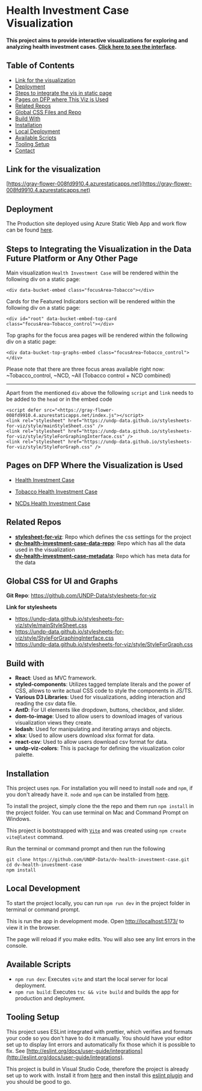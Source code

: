 # Health Investment Case Visualization

#### This project aims to provide interactive visualizations for exploring and analyzing health investment cases. [Click here to see the interface](https://gray-flower-008fd9910.4.azurestaticapps.net).

## Table of Contents

- [Link for the visualization](#section-01)
- [Deployment](#deployment)
- [Steps to integrate the vis in static page](#section-02)
- [Pages on DFP where This Viz is Used](#section-03)
- [Related Repos](#section-04)
- [Global CSS Files and Repo](#section-05)
- [Build With](#section-06)
- [Installation](#section-07)
- [Local Deployment](#section-08)
- [Available Scripts](#section-09)
- [Tooling Setup](#section-10)
- [Contact](#section-11)

## Link for the visualization<a name="section-01"></a>
[https://gray-flower-008fd9910.4.azurestaticapps.net](https://gray-flower-008fd9910.4.azurestaticapps.net)

## Deployment<a name="deployment"></a>

The Production site deployed using Azure Static Web App and work flow can be found [here](https://github.com/UNDP-Data/dv-health-investment-case/blob/main/.github/workflows/azure-static-web-apps-gray-flower-008fd9910.yml).

## Steps to Integrating the Visualization in the Data Future Platform or Any Other Page<a name="section-02"></a>

Main visualization `Health Investment Case` will be rendered within the following div on a static page:

```
<div data-bucket-embed class="focusArea~Tobacco"></div>
```

Cards for the Featured Indicators section will be rendered within the following div on a static page:

```
<div id="root" data-bucket-embed-top-card class="focusArea~Tobacco_control"></div>
```

Top graphs for the focus area pages will be rendered within the following div on a static page:

```
<div data-bucket-top-graphs-embed class="focusArea~Tobacco_control"></div>

```

Please note that there are three focus areas available right now: ~Tobacco_control, ~NCD, ~All (Tobacco control + NCD combined)

---

Apart from the mentioned `div` above the following `script` and `link` needs to be added to the `head` or in the embed code

```
<script defer src="<https://gray-flower-008fd9910.4.azurestaticapps.net/index.js"></script>
<link rel="stylesheet" href="https://undp-data.github.io/stylesheets-for-viz/style/mainStyleSheet.css" />
<link rel="stylesheet" href="https://undp-data.github.io/stylesheets-for-viz/style/StyleForGraphingInterface.css" />
<link rel="stylesheet" href="https://undp-data.github.io/stylesheets-for-viz/style/StyleForGraph.css" />
```

## Pages on DFP Where the Visualization is Used<a name="section-03"></a>

- [Health Investment Case](https://data-prod.acquia.undp.org/insights/health-investment-case)

- [Tobacco Health Investment Case](https://data-prod.acquia.undp.org/insights/health-investment-case/tobacco-control)

- [NCDs Health Investment Case](https://data-prod.acquia.undp.org/insights/health-investment-case/ncds)

## Related Repos<a name="section-04"></a>

- [**stylesheet-for-viz**](https://github.com/UNDP-Data/stylesheets-for-viz): Repo which defines the css settings for the project
- [**dv-health-investment-case-data-repo**](https://github.com/UNDP-Data/dv-health-investment-case-data-repo): Repo which has all the data used in the visualization
- [**dv-health-investment-case-metadata**](https://github.com/UNDP-Data/dv-health-investment-case-metadata): Repo which has meta data for the data

## Global CSS for UI and Graphs<a name="section-05"></a>

**Git Repo**: https://github.com/UNDP-Data/stylesheets-for-viz

**Link for stylesheets**

- https://undp-data.github.io/stylesheets-for-viz/style/mainStyleSheet.css
- https://undp-data.github.io/stylesheets-for-viz/style/StyleForGraphingInterface.css
- https://undp-data.github.io/stylesheets-for-viz/style/StyleForGraph.css

## Build with<a name="section-06"></a>

- **React**: Used as MVC framework.
- **styled-components**: Utilizes tagged template literals and the power of CSS, allows to write actual CSS code to style the components in JS/TS.
- **Various D3 Libraries**: Used for visualizations, adding interaction and reading the csv data file.
- **AntD**: For UI elements like dropdown, buttons, checkbox, and slider.
- **dom-to-image**: Used to allow users to download images of various visualization views they create.
- **lodash**: Used for manipulating and iterating arrays and objects.
- **xlsx**: Used to allow users download xlsx format for data.
- **react-csv**: Used to allow users download csv format for data.
- **undp-viz-colors**: This is package for defining the visualization color palette.

## Installation<a name="section-07"></a>

This project uses `npm`. For installation you will need to install `node` and `npm`, if you don't already have it. `node` and `npm` can be installed from [here](https://nodejs.org/en/download/).

To install the project, simply clone the the repo and them run `npm install` in the project folder. You can use terminal on Mac and Command Prompt on Windows.

This project is bootstrapped with [`Vite`](https://vitejs.dev/) and was created using `npm create vite@latest` command.

Run the terminal or command prompt and then run the following

```
git clone https://github.com/UNDP-Data/dv-health-investment-case.git
cd dv-health-investment-case
npm install
```

## Local Development<a name="section-08"></a>

To start the project locally, you can run `npm run dev` in the project folder in terminal or command prompt.

This is run the app in development mode. Open [http://localhost:5173/](http://localhost:5173/) to view it in the browser.

The page will reload if you make edits. You will also see any lint errors in the console.

## Available Scripts<a name="section-09"></a>

- `npm run dev`: Executes `vite` and start the local server for local deployment.
- `npm run build`: Executes `tsc && vite build` and builds the app for production and deployment.

## Tooling Setup<a name="section-10"></a>

This project uses ESLint integrated with prettier, which verifies and formats your code so you don't have to do it manually. You should have your editor set up to display lint errors and automatically fix those which it is possible to fix. See [http://eslint.org/docs/user-guide/integrations](http://eslint.org/docs/user-guide/integrations).

This project is build in Visual Studio Code, therefore the project is already set up to work with. Install it from [here](https://code.visualstudio.com/) and then install this [eslint plugin](https://marketplace.visualstudio.com/items?itemName=dbaeumer.vscode-eslint) and you should be good to go.
